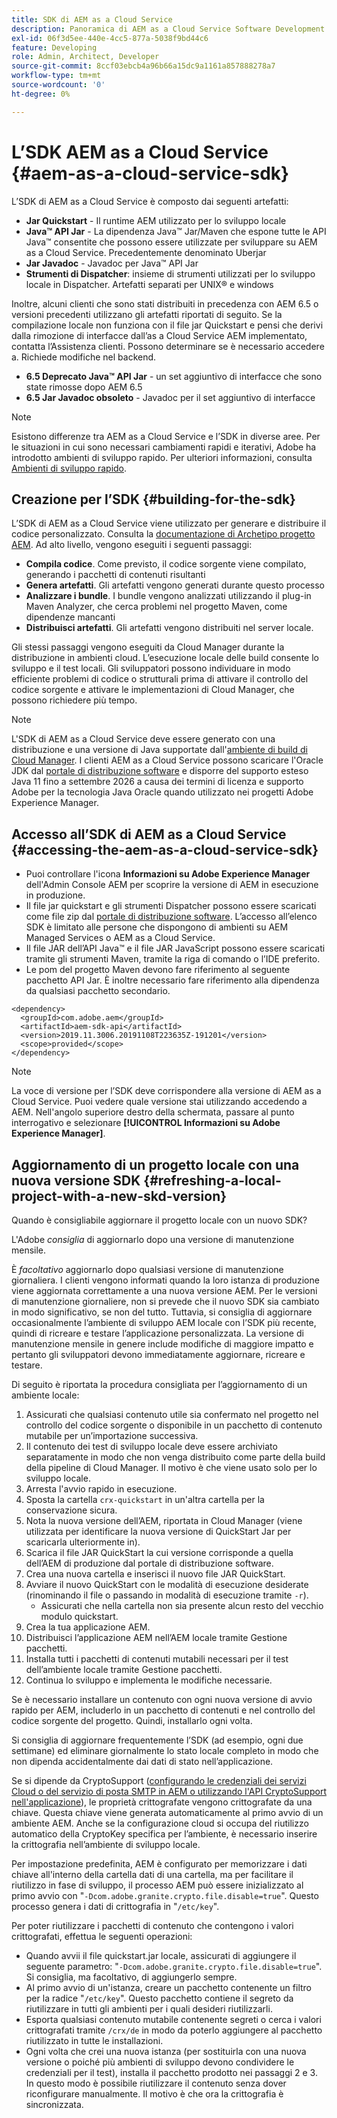 ```yaml
---
title: SDK di AEM as a Cloud Service
description: Panoramica di AEM as a Cloud Service Software Development Kit
exl-id: 06f3d5ee-440e-4cc5-877a-5038f9bd44c6
feature: Developing
role: Admin, Architect, Developer
source-git-commit: 8ccf03ebcb4a96b66a15dc9a1161a857888278a7
workflow-type: tm+mt
source-wordcount: '0'
ht-degree: 0%

---
```


# L’SDK AEM as a Cloud Service {#aem-as-a-cloud-service-sdk}

L’SDK di AEM as a Cloud Service è composto dai seguenti artefatti:

* **Jar Quickstart** - Il runtime AEM utilizzato per lo sviluppo locale
* **Java™ API Jar** - La dipendenza Java™ Jar/Maven che espone tutte le API Java™ consentite che possono essere utilizzate per sviluppare su AEM as a Cloud Service. Precedentemente denominato Uberjar
* **Jar Javadoc** - Javadoc per Java™ API Jar
* **Strumenti di Dispatcher**: insieme di strumenti utilizzati per lo sviluppo locale in Dispatcher. Artefatti separati per UNIX® e windows

Inoltre, alcuni clienti che sono stati distribuiti in precedenza con AEM 6.5 o versioni precedenti utilizzano gli artefatti riportati di seguito. Se la compilazione locale non funziona con il file jar Quickstart e pensi che derivi dalla rimozione di interfacce dall’as a Cloud Service AEM implementato, contatta l’Assistenza clienti. Possono determinare se è necessario accedere a. Richiede modifiche nel backend.

* **6.5 Deprecato Java™ API Jar** - un set aggiuntivo di interfacce che sono state rimosse dopo AEM 6.5
* **6.5 Jar Javadoc obsoleto** - Javadoc per il set aggiuntivo di interfacce

>[!NOTE]
> 
> Esistono differenze tra AEM as a Cloud Service e l’SDK in diverse aree. Per le situazioni in cui sono necessari cambiamenti rapidi e iterativi, Adobe ha introdotto ambienti di sviluppo rapido. Per ulteriori informazioni, consulta [Ambienti di sviluppo rapido](/help/implementing/developing/introduction/rapid-development-environments.md).

## Creazione per l’SDK {#building-for-the-sdk}

L’SDK di AEM as a Cloud Service viene utilizzato per generare e distribuire il codice personalizzato. Consulta la [documentazione di Archetipo progetto AEM](https://experienceleague.adobe.com/docs/experience-manager-core-components/using/developing/archetype/using.html?lang=it). Ad alto livello, vengono eseguiti i seguenti passaggi:

* **Compila codice**. Come previsto, il codice sorgente viene compilato, generando i pacchetti di contenuti risultanti
* **Genera artefatti**. Gli artefatti vengono generati durante questo processo
* **Analizzare i bundle**. I bundle vengono analizzati utilizzando il plug-in Maven Analyzer, che cerca problemi nel progetto Maven, come dipendenze mancanti
* **Distribuisci artefatti**. Gli artefatti vengono distribuiti nel server locale.

Gli stessi passaggi vengono eseguiti da Cloud Manager durante la distribuzione in ambienti cloud. L’esecuzione locale delle build consente lo sviluppo e il test locali. Gli sviluppatori possono individuare in modo efficiente problemi di codice o strutturali prima di attivare il controllo del codice sorgente e attivare le implementazioni di Cloud Manager, che possono richiedere più tempo.

>[!NOTE]
>
>L&#39;SDK di AEM as a Cloud Service deve essere generato con una distribuzione e una versione di Java supportate dall&#39;[ambiente di build di Cloud Manager](/help/implementing/cloud-manager/getting-access-to-aem-in-cloud/build-environment-details.md). I clienti AEM as a Cloud Service possono scaricare l&#39;Oracle JDK dal [portale di distribuzione software](https://experience.adobe.com/#/downloads/content/software-distribution/it/aemcloud.html) e disporre del supporto esteso Java 11 fino a settembre 2026 a causa dei termini di licenza e supporto Adobe per la tecnologia Java Oracle quando utilizzato nei progetti Adobe Experience Manager.

## Accesso all’SDK di AEM as a Cloud Service {#accessing-the-aem-as-a-cloud-service-sdk}

* Puoi controllare l&#39;icona **Informazioni su Adobe Experience Manager** dell&#39;Admin Console AEM per scoprire la versione di AEM in esecuzione in produzione.
* Il file jar quickstart e gli strumenti Dispatcher possono essere scaricati come file zip dal [portale di distribuzione software](https://experience.adobe.com/#/downloads/content/software-distribution/it/aemcloud.html). L’accesso all’elenco SDK è limitato alle persone che dispongono di ambienti su AEM Managed Services o AEM as a Cloud Service.
* Il file JAR dell’API Java™ e il file JAR JavaScript possono essere scaricati tramite gli strumenti Maven, tramite la riga di comando o l’IDE preferito.
* Le pom del progetto Maven devono fare riferimento al seguente pacchetto API Jar. È inoltre necessario fare riferimento alla dipendenza da qualsiasi pacchetto secondario.

```
<dependency>
  <groupId>com.adobe.aem</groupId>
  <artifactId>aem-sdk-api</artifactId>
  <version>2019.11.3006.20191108T223635Z-191201</version>
  <scope>provided</scope>
</dependency>
```

>[!NOTE]
>
>La voce di versione per l’SDK deve corrispondere alla versione di AEM as a Cloud Service. Puoi vedere quale versione stai utilizzando accedendo a AEM. Nell&#39;angolo superiore destro della schermata, passare al punto interrogativo e selezionare **[!UICONTROL Informazioni su Adobe Experience Manager]**.


## Aggiornamento di un progetto locale con una nuova versione SDK {#refreshing-a-local-project-with-a-new-skd-version}

Quando è consigliabile aggiornare il progetto locale con un nuovo SDK?

L&#39;Adobe *consiglia* di aggiornarlo dopo una versione di manutenzione mensile.

È *facoltativo* aggiornarlo dopo qualsiasi versione di manutenzione giornaliera. I clienti vengono informati quando la loro istanza di produzione viene aggiornata correttamente a una nuova versione AEM. Per le versioni di manutenzione giornaliere, non si prevede che il nuovo SDK sia cambiato in modo significativo, se non del tutto. Tuttavia, si consiglia di aggiornare occasionalmente l’ambiente di sviluppo AEM locale con l’SDK più recente, quindi di ricreare e testare l’applicazione personalizzata. La versione di manutenzione mensile in genere include modifiche di maggiore impatto e pertanto gli sviluppatori devono immediatamente aggiornare, ricreare e testare.

Di seguito è riportata la procedura consigliata per l’aggiornamento di un ambiente locale:

1. Assicurati che qualsiasi contenuto utile sia confermato nel progetto nel controllo del codice sorgente o disponibile in un pacchetto di contenuto mutabile per un’importazione successiva.
1. Il contenuto dei test di sviluppo locale deve essere archiviato separatamente in modo che non venga distribuito come parte della build della pipeline di Cloud Manager. Il motivo è che viene usato solo per lo sviluppo locale.
1. Arresta l&#39;avvio rapido in esecuzione.
1. Sposta la cartella `crx-quickstart` in un&#39;altra cartella per la conservazione sicura.
1. Nota la nuova versione dell’AEM, riportata in Cloud Manager (viene utilizzata per identificare la nuova versione di QuickStart Jar per scaricarla ulteriormente in).
1. Scarica il file JAR QuickStart la cui versione corrisponde a quella dell’AEM di produzione dal portale di distribuzione software.
1. Crea una nuova cartella e inserisci il nuovo file JAR QuickStart.
1. Avviare il nuovo QuickStart con le modalità di esecuzione desiderate (rinominando il file o passando in modalità di esecuzione tramite `-r`).
   * Assicurati che nella cartella non sia presente alcun resto del vecchio modulo quickstart.
1. Crea la tua applicazione AEM.
1. Distribuisci l’applicazione AEM nell’AEM locale tramite Gestione pacchetti.
1. Installa tutti i pacchetti di contenuti mutabili necessari per il test dell’ambiente locale tramite Gestione pacchetti.
1. Continua lo sviluppo e implementa le modifiche necessarie.

Se è necessario installare un contenuto con ogni nuova versione di avvio rapido per AEM, includerlo in un pacchetto di contenuti e nel controllo del codice sorgente del progetto. Quindi, installarlo ogni volta.

Si consiglia di aggiornare frequentemente l’SDK (ad esempio, ogni due settimane) ed eliminare giornalmente lo stato locale completo in modo che non dipenda accidentalmente dai dati di stato nell’applicazione.

Se si dipende da CryptoSupport ([configurando le credenziali dei servizi Cloud o del servizio di posta SMTP in AEM o utilizzando l&#39;API CryptoSupport nell&#39;applicazione](https://developer.adobe.com/experience-manager/reference-materials/cloud-service/javadoc/com/adobe/granite/crypto/CryptoSupport.html)), le proprietà crittografate vengono crittografate da una chiave. Questa chiave viene generata automaticamente al primo avvio di un ambiente AEM. Anche se la configurazione cloud si occupa del riutilizzo automatico della CryptoKey specifica per l’ambiente, è necessario inserire la crittografia nell’ambiente di sviluppo locale.

Per impostazione predefinita, AEM è configurato per memorizzare i dati chiave all&#39;interno della cartella dati di una cartella, ma per facilitare il riutilizzo in fase di sviluppo, il processo AEM può essere inizializzato al primo avvio con &quot;`-Dcom.adobe.granite.crypto.file.disable=true`&quot;. Questo processo genera i dati di crittografia in &quot;`/etc/key`&quot;.

Per poter riutilizzare i pacchetti di contenuto che contengono i valori crittografati, effettua le seguenti operazioni:

* Quando avvii il file quickstart.jar locale, assicurati di aggiungere il seguente parametro: &quot;`-Dcom.adobe.granite.crypto.file.disable=true`&quot;. Si consiglia, ma facoltativo, di aggiungerlo sempre.
* Al primo avvio di un&#39;istanza, creare un pacchetto contenente un filtro per la radice &quot;`/etc/key`&quot;. Questo pacchetto contiene il segreto da riutilizzare in tutti gli ambienti per i quali desideri riutilizzarli.
* Esporta qualsiasi contenuto mutabile contenente segreti o cerca i valori crittografati tramite `/crx/de` in modo da poterlo aggiungere al pacchetto riutilizzato in tutte le installazioni.
* Ogni volta che crei una nuova istanza (per sostituirla con una nuova versione o poiché più ambienti di sviluppo devono condividere le credenziali per il test), installa il pacchetto prodotto nei passaggi 2 e 3. In questo modo è possibile riutilizzare il contenuto senza dover riconfigurare manualmente. Il motivo è che ora la crittografia è sincronizzata.
